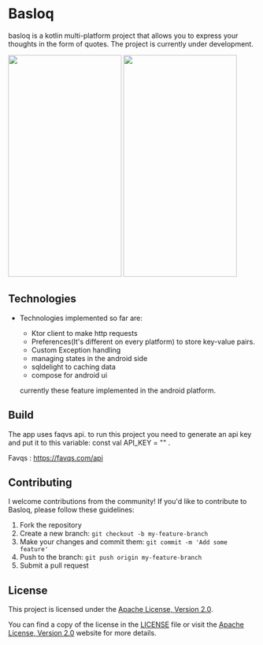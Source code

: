 # Basloq 
basloq is a kotlin multi-platform project that allows you to express your thoughts in the form of quotes. The project is currently under development.

<img src="https://github.com/mosayeb-a/Basloq/assets/108512702/371956c7-4906-4262-ad5e-e8141ec09fe7" width="230" height="450">
<img src="https://github.com/mosayeb-a/Basloq/assets/108512702/1b8807ef-d882-4413-b08a-483eb43acb64" width="230" height="450">

## Technologies
- Technologies implemented so far are:
  - Ktor client to make http requests
  - Preferences(It's different on every platform) to store key-value pairs. 
  - Custom Exception handling
  - managing states in the android side
  - sqldelight to caching data
  - compose for android ui

  currently these feature implemented in the android platform.

## Build 
The app uses faqvs api. to run this project you need to generate an api key and put it to this variable:
const val API_KEY = "" .

Favqs : https://favqs.com/api

## Contributing

I welcome contributions from the community! If you'd like to contribute to Basloq, please follow these guidelines:

1. Fork the repository
2. Create a new branch: `git checkout -b my-feature-branch`
3. Make your changes and commit them: `git commit -m 'Add some feature'`
4. Push to the branch: `git push origin my-feature-branch`
5. Submit a pull request


## License
This project is licensed under the [Apache License, Version 2.0](https://www.apache.org/licenses/LICENSE-2.0).

You can find a copy of the license in the [LICENSE](LICENSE) file or visit the [Apache License, Version 2.0](https://www.apache.org/licenses/LICENSE-2.0) website for more details.
